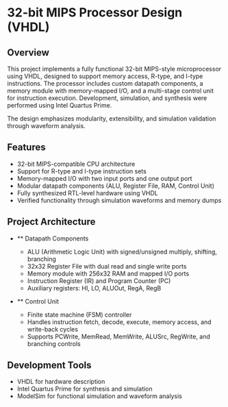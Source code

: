 # 32-bit MIPS Processor Design (VHDL)
## Overview
This project implements a fully functional 32-bit MIPS-style microprocessor using VHDL, designed to support memory access, R-type, and I-type instructions.
The processor includes custom datapath components, a memory module with memory-mapped I/O, and a multi-stage control unit for instruction execution.
Development, simulation, and synthesis were performed using Intel Quartus Prime.

The design emphasizes modularity, extensibility, and simulation validation through waveform analysis.

## Features
- 32-bit MIPS-compatible CPU architecture
- Support for R-type and I-type instruction sets
- Memory-mapped I/O with two input ports and one output port
- Modular datapath components (ALU, Register File, RAM, Control Unit)
- Fully synthesized RTL-level hardware using VHDL
- Verified functionality through simulation waveforms and memory dumps

## Project Architecture
- ** Datapath Components
  - ALU (Arithmetic Logic Unit) with signed/unsigned multiply, shifting, branching
  - 32x32 Register File with dual read and single write ports
  - Memory module with 256x32 RAM and mapped I/O ports
  - Instruction Register (IR) and Program Counter (PC)
  - Auxiliary registers: HI, LO, ALUOut, RegA, RegB

- ** Control Unit
  - Finite state machine (FSM) controller
  - Handles instruction fetch, decode, execute, memory access, and write-back cycles
  - Supports PCWrite, MemRead, MemWrite, ALUSrc, RegWrite, and branching controls
    
## Development Tools
- VHDL for hardware description
- Intel Quartus Prime for synthesis and simulation
- ModelSim for functional simulation and waveform analysis

  
